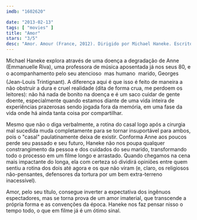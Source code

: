 ```yaml
---
imdb: "1602620"

date: "2013-02-13"
tags: [ "movies" ]
title: "Amor"
stars: "3/5"
desc: "Amor. Amour (France, 2012). Dirigido por Michael Haneke. Escrito por Michael Haneke. Com Jean-Louis Trintignant, Emmanuelle Riva, Isabelle Huppert, Alexandre Tharaud, William Shimell, Ramón Agirre, Rita Blanco, Carole Franck, Dinara Drukarova."
---
```

Michael Haneke explora através de uma doença a degradação de Anne (Emmanuelle Riva), uma professora de música aposentada já nos seus 80, e o acompanhamento pelo seu atencioso  mas humano  marido, Georges (Jean-Louis Trintignant). A diferença aqui é que isso é feito de maneira a não obstruir a dura e cruel realidade (dita de forma crua, me perdoem os leitores): não há nada de bonito na doença e é um saco cuidar de gente doente, especialmente quando estamos diante de uma vida inteira de experiências prazerosas sendo jogada fora da memória, em uma fase da vida onde há ainda tanta coisa por compartilhar.

Mesmo que não o diga verbalmente, a rotina do casal logo após a cirurgia mal sucedida muda completamente para se tornar insuportável para ambos, pois o "casal" paulatinamente deixa de existir. Conforma Anne aos poucos perde seu passado e seu futuro, Haneke não nos poupa qualquer constrangimento da pessoa e dos cuidados do seu marido, transformando todo o processo em um filme longo e arrastado. Quando chegamos na cena mais impactante do longa, ela com certeza só dividirá opiniões entre quem sentiu a rotina dos dois até agora e os que não viram (e, claro, os religiosos não-pensantes, defensores da tortura por um bem extra-terreno inacessível).

Amor, pelo seu título, consegue inverter a expectativa dos ingênuos espectadores, mas se torna prova de um amor imaterial, que transcende a própria forma e as convenções da época. Haneke nos faz pensar nisso o tempo todo, o que em filme já é um ótimo sinal.

